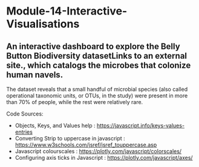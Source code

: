 # Module-14-Interactive-Visualisations

## An interactive dashboard to explore the Belly Button Biodiversity datasetLinks to an external site., which catalogs the microbes that colonize human navels. 

The dataset reveals that a small handful of microbial species (also called operational taxonomic units, or OTUs, in the study) were present in more than 70% of people, while the rest were relatively rare.

Code Sources:
* Objects, Keys, and Values help : https://javascript.info/keys-values-entries
* Converting Strip to uppercase in javascript : https://www.w3schools.com/jsref/jsref_touppercase.asp
* Javascript colourscales : https://plotly.com/javascript/colorscales/
* Configuring axis ticks in Javascript : https://plotly.com/javascript/axes/
